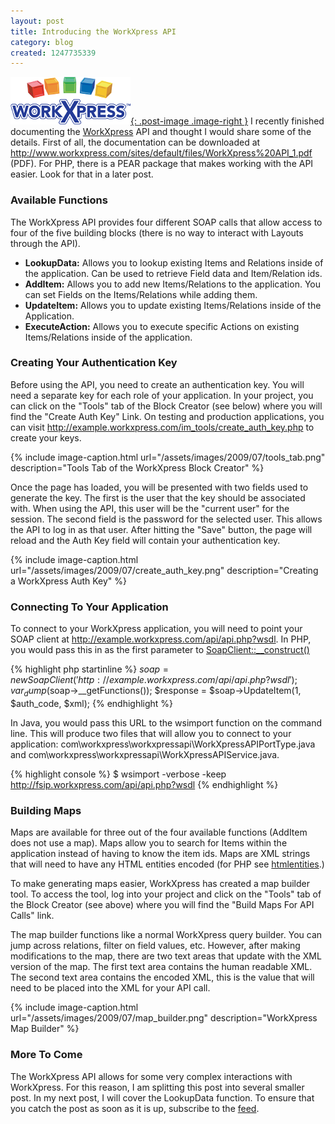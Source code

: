 ```yaml
---
layout: post
title: Introducing the WorkXpress API
category: blog
created: 1247735339
---
```

[![WorkXpress](/assets/images/workxpress-logo.png){: .post-image .image-right }](http://www.workxpress.com)
I recently finished documenting the [WorkXpress](http://www.workxpress.com) API
and thought I would share some of the details. First of all, the documentation
can be downloaded at
<http://www.workxpress.com/sites/default/files/WorkXpress%20API_1.pdf> (PDF).
For PHP, there is a PEAR package that makes working with the API easier. Look
for that in a later post.

### Available Functions
The WorkXpress API provides four different SOAP calls that allow access to four
of the five building blocks (there is no way to interact with Layouts through
the API).

* **LookupData:** Allows you to lookup existing Items and Relations inside of
the application. Can be used to retrieve Field data and Item/Relation ids.
* **AddItem:** Allows you to add new Items/Relations to the application. You can set
Fields on the Items/Relations while adding them.
* **UpdateItem:** Allows you to update existing Items/Relations inside of the
Application.
* **ExecuteAction:** Allows you to execute specific Actions on existing
Items/Relations inside of the application.

### Creating Your Authentication Key
Before using the API, you need to create an authentication key. You will need a
separate key for each role of your application. In your project, you can click
on the "Tools" tab of the Block Creator (see below) where you will find the
"Create Auth Key" Link. On testing and production applications, you can visit
http://example.workxpress.com/im_tools/create_auth_key.php to create your keys.

{% include image-caption.html url="/assets/images/2009/07/tools_tab.png" description="Tools Tab of the WorkXpress Block Creator" %}

Once the page has loaded, you will be presented with two fields used to generate
the key. The first is the user that the key should be associated with. When
using the API, this user will be the "current user" for the session. The second
field is the password for the selected user. This allows the API to log in as
that user. After hitting the "Save" button, the page will reload and the Auth
Key field will contain your authentication key.

{% include image-caption.html url="/assets/images/2009/07/create_auth_key.png" description="Creating a WorkXpress Auth Key" %}

### Connecting To Your Application
To connect to your WorkXpress application, you will need to point your SOAP
client at http://example.workxpress.com/api/api.php?wsdl. In PHP, you would pass
this in as the first parameter to
[SoapClient::__construct()](http://us.php.net/manual/en/soapclient.soapclient.php)

{% highlight php startinline %}
$soap = new SoapClient('http://example.workxpress.com/api/api.php?wsdl');
var_dump($soap->__getFunctions());
$response = $soap->UpdateItem(1, $auth_code, $xml);
{% endhighlight %}

In Java, you would pass this URL to the wsimport function on the command line.
This will produce two files that will allow you to connect to your application:
com\workxpress\workxpressapi\WorkXpressAPIPortType.java and
com\workxpress\workxpressapi\WorkXpressAPIService.java.

{% highlight console %}
$ wsimport -verbose -keep http://fsip.workxpress.com/api/api.php?wsdl
{% endhighlight %}

### Building Maps
Maps are available for three out of the four available functions (AddItem does
not use a map). Maps allow you to search for Items within the application
instead of having to know the item ids. Maps are XML strings that will need to
have any HTML entities encoded (for PHP see
[htmlentities](http://us.php.net/manual/en/function.htmlentities.php).)

To make generating maps easier, WorkXpress has created a map builder tool.
To access the tool, log into your project and click on the "Tools" tab of the
Block Creator (see above) where you will find the "Build Maps For API Calls"
link.

The map builder functions like a normal WorkXpress query builder. You can jump
across relations, filter on field values, etc. However, after making
modifications to the map, there are two text areas that update with the XML
version of the map. The first text area contains the human readable XML. The
second text area contains the encoded XML, this is the value that will need to
be placed into the XML for your API call.

{% include image-caption.html url="/assets/images/2009/07/map_builder.png" description="WorkXpress Map Builder" %}

### More To Come
The WorkXpress API allows for some very complex interactions with WorkXpress.
For this reason, I am splitting this post into several smaller post. In my next
post, I will cover the LookupData function. To ensure that you catch the post as
soon as it is up, subscribe to the [feed](/blog/feed).
